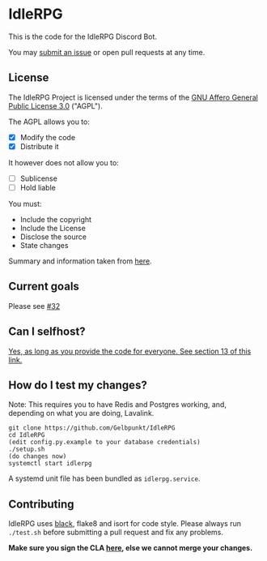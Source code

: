 # IdleRPG

This is the code for the IdleRPG Discord Bot.

You may [submit an issue](https://github.com/Gelbpunkt/IdleRPG/issues) or open pull requests at any time.

## License

The IdleRPG Project is licensed under the terms of the [GNU Affero General Public License 3.0](https://github.com/Gelbpunkt/IdleRPG/blob/v3.6/LICENSE.md) ("AGPL").

The AGPL allows you to:
- [x] Modify the code
- [x] Distribute it

It however does not allow you to:
- [ ] Sublicense
- [ ] Hold liable

You must:
- Include the copyright
- Include the License
- Disclose the source
- State changes

Summary and information taken from [here](https://tldrlegal.com/license/gnu-affero-general-public-license-v3-(agpl-3.0)).

## Current goals

Please see [#32](https://github.com/Gelbpunkt/IdleRPG/issues/32)

## Can I selfhost?

[Yes, as long as you provide the code for everyone. See section 13 of this link.](https://www.gnu.org/licenses/agpl-3.0.en.html)

## How do I test my changes?

Note: This requires you to have Redis and Postgres working, and, depending on what you are doing, Lavalink.

```
git clone https://github.com/Gelbpunkt/IdleRPG
cd IdleRPG
(edit config.py.example to your database credentials)
./setup.sh
(do changes now)
systemctl start idlerpg
```

A systemd unit file has been bundled as `idlerpg.service`.

## Contributing

IdleRPG uses [black](https://github.com/ambv/black), flake8 and isort for code style. Please always run `./test.sh` before submitting a pull request and fix any problems.

**Make sure you sign the CLA [here](https://cla-assistant.io/Gelbpunkt/IdleRPG), else we cannot merge your changes.**
